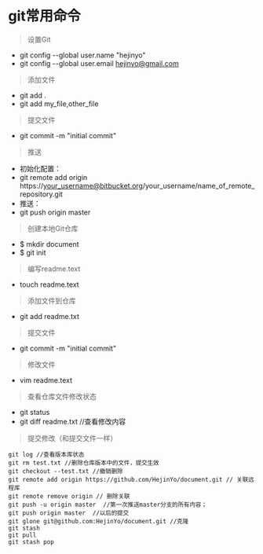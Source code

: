 # git常用命令
> 设置Git
+  git config --global user.name "hejinyo"  
+  git config --global user.email hejinyo@gmail.com
> 添加文件
+  git add . 
+  git add my_file,other_file
> 提交文件
+  git commit -m "initial commit"
> 推送
+  初始化配置：
+  git remote add origin https://your_username@bitbucket.org/your_username/name_of_remote_repository.git 
+  推送：
+  git push origin master
> 创建本地Git仓库
+  $ mkdir document
+  $ git init
> 编写readme.text
+  touch readme.text
> 添加文件到仓库
+  git add readme.txt
> 提交文件
+  git commit -m "initial commit"
> 修改文件
+  vim readme.text
> 查看仓库文件修改状态
+  git status
+  git diff readme.txt //查看修改内容
> 提交修改（和提交文件一样）

```$xslt
git log //查看版本库状态
git rm test.txt //删除仓库版本中的文件，提交生效
git checkout --test.txt //撤销删除
git remote add origin https://github.com/HejinYo/document.git // 关联远程库
git remote remove origin // 删除关联
git push -u origin master  //第一次推送master分支的所有内容；
git push origin master  //以后的提交
git glone git@github.com:HejinYo/document.git //克隆
git stash
git pull
git stash pop
```
